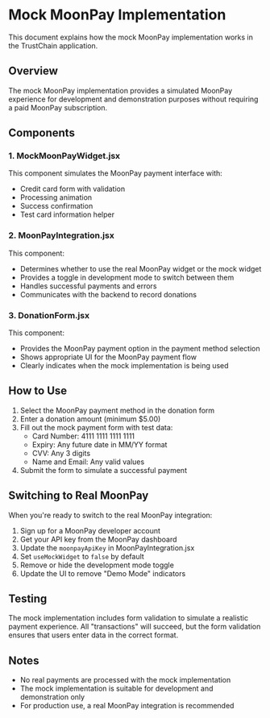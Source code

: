 # Mock MoonPay Implementation

This document explains how the mock MoonPay implementation works in the TrustChain application.

## Overview

The mock MoonPay implementation provides a simulated MoonPay experience for development and demonstration purposes without requiring a paid MoonPay subscription.

## Components

### 1. MockMoonPayWidget.jsx

This component simulates the MoonPay payment interface with:
- Credit card form with validation
- Processing animation
- Success confirmation
- Test card information helper

### 2. MoonPayIntegration.jsx

This component:
- Determines whether to use the real MoonPay widget or the mock widget
- Provides a toggle in development mode to switch between them
- Handles successful payments and errors
- Communicates with the backend to record donations

### 3. DonationForm.jsx

This component:
- Provides the MoonPay payment option in the payment method selection
- Shows appropriate UI for the MoonPay payment flow
- Clearly indicates when the mock implementation is being used

## How to Use

1. Select the MoonPay payment method in the donation form
2. Enter a donation amount (minimum $5.00)
3. Fill out the mock payment form with test data:
   - Card Number: 4111 1111 1111 1111
   - Expiry: Any future date in MM/YY format
   - CVV: Any 3 digits
   - Name and Email: Any valid values
4. Submit the form to simulate a successful payment

## Switching to Real MoonPay

When you're ready to switch to the real MoonPay integration:

1. Sign up for a MoonPay developer account
2. Get your API key from the MoonPay dashboard
3. Update the `moonpayApiKey` in MoonPayIntegration.jsx
4. Set `useMockWidget` to `false` by default
5. Remove or hide the development mode toggle
6. Update the UI to remove "Demo Mode" indicators

## Testing

The mock implementation includes form validation to simulate a realistic payment experience. All "transactions" will succeed, but the form validation ensures that users enter data in the correct format.

## Notes

- No real payments are processed with the mock implementation
- The mock implementation is suitable for development and demonstration only
- For production use, a real MoonPay integration is recommended
